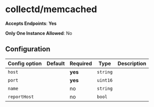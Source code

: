 <!--- GENERATED BY gomplate from scripts/docs/monitor-page.md.tmpl --->

# collectd/memcached


**Accepts Endpoints**: **Yes**

**Only One Instance Allowed**: No

## Configuration

| Config option | Default | Required | Type | Description |
| --- | --- | --- | --- | --- |
| `host` |  | **yes** | `string` |  |
| `port` |  | **yes** | `uint16` |  |
| `name` |  | no | `string` |  |
| `reportHost` |  | no | `bool` |  |




